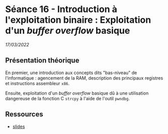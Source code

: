 # Séance 16 - Introduction à l'exploitation binaire : Exploitation d'un *buffer overflow* basique
*17/03/2022*

## Présentation théorique
En premier, une introduction aux concepts dits "bas-niveau" de l'informatique : agencement de la RAM, description des principaux registres et instructions assembleur `x86`.

Ensuite, exploitation d'un *buffer overflow* basique dû à une utilisation dangereuse de la fonction C `strcpy` à l'aide de l'outil `pwndbg`.

## Ressources
- [slides](https://docs.google.com/presentation/d/1FOikpqBd_ZaRyXIxs1_9baln2JGmM5U7/edit?usp=sharing&ouid=102455024716243198965&rtpof=true&sd=true)